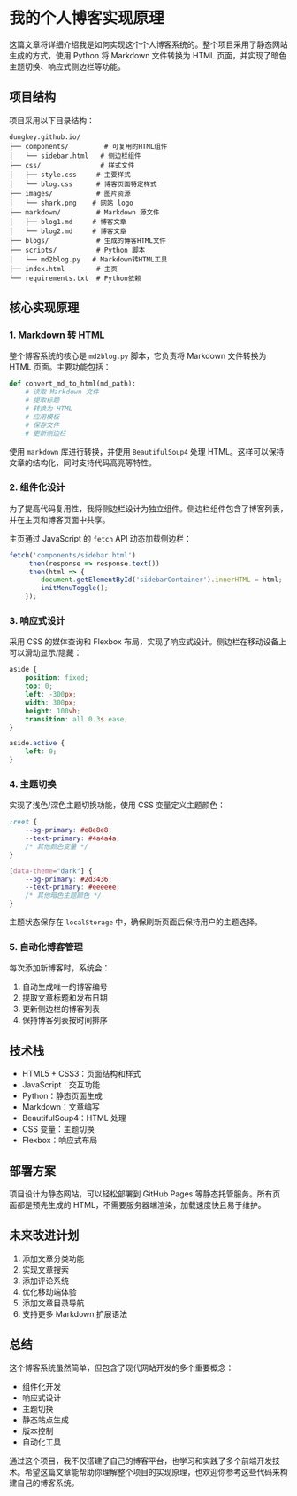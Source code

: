 # 我的个人博客实现原理

这篇文章将详细介绍我是如何实现这个个人博客系统的。整个项目采用了静态网站生成的方式，使用 Python 将 Markdown 文件转换为 HTML 页面，并实现了暗色主题切换、响应式侧边栏等功能。

## 项目结构

项目采用以下目录结构：

```
dungkey.github.io/
├── components/         # 可复用的HTML组件
│   └── sidebar.html   # 侧边栏组件
├── css/               # 样式文件
│   ├── style.css     # 主要样式
│   └── blog.css      # 博客页面特定样式
├── images/           # 图片资源
│   └── shark.png    # 网站 logo
├── markdown/         # Markdown 源文件
│   ├── blog1.md     # 博客文章
│   └── blog2.md     # 博客文章
├── blogs/            # 生成的博客HTML文件
├── scripts/          # Python 脚本
│   └── md2blog.py   # Markdown转HTML工具
├── index.html        # 主页
└── requirements.txt  # Python依赖
```

## 核心实现原理

### 1. Markdown 转 HTML

整个博客系统的核心是 `md2blog.py` 脚本，它负责将 Markdown 文件转换为 HTML 页面。主要功能包括：

```python
def convert_md_to_html(md_path):
    # 读取 Markdown 文件
    # 提取标题
    # 转换为 HTML
    # 应用模板
    # 保存文件
    # 更新侧边栏
```

使用 `markdown` 库进行转换，并使用 `BeautifulSoup4` 处理 HTML。这样可以保持文章的结构化，同时支持代码高亮等特性。

### 2. 组件化设计

为了提高代码复用性，我将侧边栏设计为独立组件。侧边栏组件包含了博客列表，并在主页和博客页面中共享。

主页通过 JavaScript 的 `fetch` API 动态加载侧边栏：

```javascript
fetch('components/sidebar.html')
    .then(response => response.text())
    .then(html => {
        document.getElementById('sidebarContainer').innerHTML = html;
        initMenuToggle();
    });
```

### 3. 响应式设计

采用 CSS 的媒体查询和 Flexbox 布局，实现了响应式设计。侧边栏在移动设备上可以滑动显示/隐藏：

```css
aside {
    position: fixed;
    top: 0;
    left: -300px;
    width: 300px;
    height: 100vh;
    transition: all 0.3s ease;
}

aside.active {
    left: 0;
}
```

### 4. 主题切换

实现了浅色/深色主题切换功能，使用 CSS 变量定义主题颜色：

```css
:root {
    --bg-primary: #e8e8e8;
    --text-primary: #4a4a4a;
    /* 其他颜色变量 */
}

[data-theme="dark"] {
    --bg-primary: #2d3436;
    --text-primary: #eeeeee;
    /* 其他暗色主题颜色 */
}
```

主题状态保存在 `localStorage` 中，确保刷新页面后保持用户的主题选择。

### 5. 自动化博客管理

每次添加新博客时，系统会：

1. 自动生成唯一的博客编号
2. 提取文章标题和发布日期
3. 更新侧边栏的博客列表
4. 保持博客列表按时间排序

## 技术栈

- HTML5 + CSS3：页面结构和样式
- JavaScript：交互功能
- Python：静态页面生成
- Markdown：文章编写
- BeautifulSoup4：HTML 处理
- CSS 变量：主题切换
- Flexbox：响应式布局

## 部署方案

项目设计为静态网站，可以轻松部署到 GitHub Pages 等静态托管服务。所有页面都是预先生成的 HTML，不需要服务器端渲染，加载速度快且易于维护。

## 未来改进计划

1. 添加文章分类功能
2. 实现文章搜索
3. 添加评论系统
4. 优化移动端体验
5. 添加文章目录导航
6. 支持更多 Markdown 扩展语法

## 总结

这个博客系统虽然简单，但包含了现代网站开发的多个重要概念：

- 组件化开发
- 响应式设计
- 主题切换
- 静态站点生成
- 版本控制
- 自动化工具

通过这个项目，我不仅搭建了自己的博客平台，也学习和实践了多个前端开发技术。希望这篇文章能帮助你理解整个项目的实现原理，也欢迎你参考这些代码来构建自己的博客系统。 